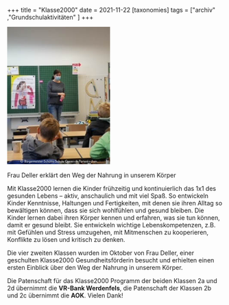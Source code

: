 +++
title = "Klasse2000"
date = 2021-11-22
[taxonomies]
tags = ["archiv" ,"Grundschulaktivitäten" ]
+++

![](images/Klasse2000_2021-10-22.jpg)

Frau Deller erklärt den Weg der Nahrung in unserem Körper

Mit Klasse2000 lernen die Kinder frühzeitig und kontinuierlich das 1x1 des gesunden Lebens – aktiv, anschaulich und mit viel Spaß. So entwickeln Kinder Kenntnisse, Haltungen und Fertigkeiten, mit denen sie ihren Alltag so bewältigen können, dass sie sich wohlfühlen und gesund bleiben. Die Kinder lernen dabei ihren Körper kennen und erfahren, was sie tun können, damit er gesund bleibt. Sie entwickeln wichtige Lebenskompetenzen, z.B. mit Gefühlen und Stress umzugehen, mit Mitmenschen zu kooperieren, Konflikte zu lösen und kritisch zu denken.

Die vier zweiten Klassen wurden im Oktober von Frau Deller, einer geschulten Klasse2000 Gesundheitsförderin besucht und erhielten einen ersten Einblick über den Weg der Nahrung in unserem Körper.

Die Patenschaft für das Klasse2000 Programm der beiden Klassen 2a und 2d übernimmt die **VR-Bank Werdenfels**, die Patenschaft der Klassen 2b und 2c übernimmt die **AOK**. Vielen Dank!
